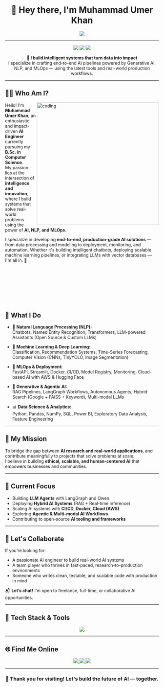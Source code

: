 <!-- MuhammadUmerKhan/MuhammadUmerKhan README.md -->

<h1 align="center">👋 Hey there, I'm Muhammad Umer Khan</h1>

<p align="center">
  <img src="https://readme-typing-svg.herokuapp.com?font=Fira+Code&size=26&pause=500&center=true&vCenter=true&color=00EFFF&width=1000&height=50&lines=AI+Engineer+%7C+NLP+%7C+MLOps+%7C+Generative+/+Agentic+AI+%7C+LLMs;Crafting+End-to-End+AI+Solutions+with+Impact;Bringing+Ideas+to+Life+with+Intelligent+Systems" />
</p>

---

<p align="center">
  <img src="https://img.shields.io/badge/Focus-Artificial%20Intelligence-brightgreen?style=flat-square" />
  <img src="https://img.shields.io/badge/Domain-GenAI%20%7C%20NLP%20%7C%20CV%20%7C%20MLOps-blueviolet?style=flat-square" />
  <img src="https://img.shields.io/badge/Open%20To-Opportunities-green?style=flat-square" />
</p>

<p align="center"><strong>🚀 I build intelligent systems that turn data into impact</strong><br/>
I specialize in crafting end-to-end AI pipelines powered by Generative AI, NLP, and MLOps — using the latest tools and real-world production workflows.</p>

---

## 👨‍💼 Who Am I?

<img align="right" alt="coding" width="400" src="https://media.giphy.com/media/qgQUggAC3Pfv687qPC/giphy.gif" />

Hello! I'm **Muhammad Umer Khan**, an enthusiastic and impact-driven **AI Engineer** currently pursuing my **B.Sc. in Computer Science**.  
My passion lies at the intersection of **intelligence and innovation**, where I build systems that solve real-world problems using the power of **AI, NLP, and MLOps**.

I specialize in developing **end-to-end, production-grade AI solutions** — from data processing and modeling to deployment, monitoring, and automation. Whether it's building intelligent chatbots, deploying scalable machine learning pipelines, or integrating LLMs with vector databases — I'm all in. 🚀

<br><br><br><br>
---

## 🧠 What I Do

- 🧬 **Natural Language Processing (NLP):**  
  Chatbots, Named Entity Recognition, Transformers, LLM-powered Assistants (Open Source & Custom LLMs)

- 🤖 **Machine Learning & Deep Learning:**  
  Classification, Recommendation Systems, Time-Series Forecasting, Computer Vision (CNNs, TinyYOLO, Image Segmentation)

- 🔧 **MLOps & Deployment:**  
  FastAPI, Streamlit, Docker, CI/CD, Model Registry, Monitoring, Cloud-based AI with AWS & Hugging Face

- 🧠 **Generative & Agentic AI:**  
  RAG Pipelines, LangGraph Workflows, Autonomous Agents, Hybrid Search (Google + FAISS + Keyword), Multi-modal LLMs

- 📊 **Data Science & Analytics:**  
  Python, Pandas, NumPy, SQL, Power BI, Exploratory Data Analysis, Feature Engineering

---

## 🚀 My Mission

To bridge the gap between **AI research and real-world applications**, and contribute meaningfully to projects that solve problems at scale.  
I believe in building **ethical, scalable, and human-centered AI** that empowers businesses and communities.

---

## 🎯 Current Focus

- Building **LLM Agents** with LangGraph and Qwen  
- Deploying **Hybrid AI Systems** (RAG + Real-time inference)  
- Scaling AI systems with **CI/CD, Docker, Cloud (AWS)**  
- Exploring **Agentic & Multi-modal AI Workflows**  
- Contributing to open-source **AI tooling and frameworks**

---

## 💼 Let's Collaborate

If you're looking for:
- A passionate AI engineer to build real-world AI systems  
- A team player who thrives in fast-paced, research-to-production environments  
- Someone who writes clean, testable, and scalable code with production in mind

📬 **Let’s chat!** I'm open to freelance, full-time, or collaborative AI opportunities.

---

## 🧰 Tech Stack & Tools

<p align="center">
  <img src="https://skillicons.dev/icons?i=python,tensorflow,pytorch,docker,fastapi,streamlit,git,github,aws,mysql,postgresql,vscode,jupyter,linux" />
</p>

---

## 🌐 Find Me Online

<p align="center">
  <a href="https://www.linkedin.com/in/muhammad-umer-khan-61729b260/" target="_blank">
    <img src="https://img.shields.io/badge/LinkedIn-0A66C2?style=for-the-badge&logo=linkedin&logoColor=white" />
  </a>
  <a href="https://portfolio-sigma-mocha-67.vercel.app/" target="_blank">
    <img src="https://img.shields.io/badge/Portfolio-111827?style=for-the-badge&logo=google-chrome&logoColor=white" />
  </a>
  <a href="https://drive.google.com/uc?export=download&id=1mZgsy1d_7kVW3LyvVW-m7GDXC1n3xe3v" target="_blank">
    <img src="https://img.shields.io/badge/Resume-FF6B6B?style=for-the-badge&logo=adobeacrobatreader&logoColor=white" />
  </a>
</p>

---

<h3 align="center">🚀 Thank you for visiting! Let's build the future of AI — together.</h3>

